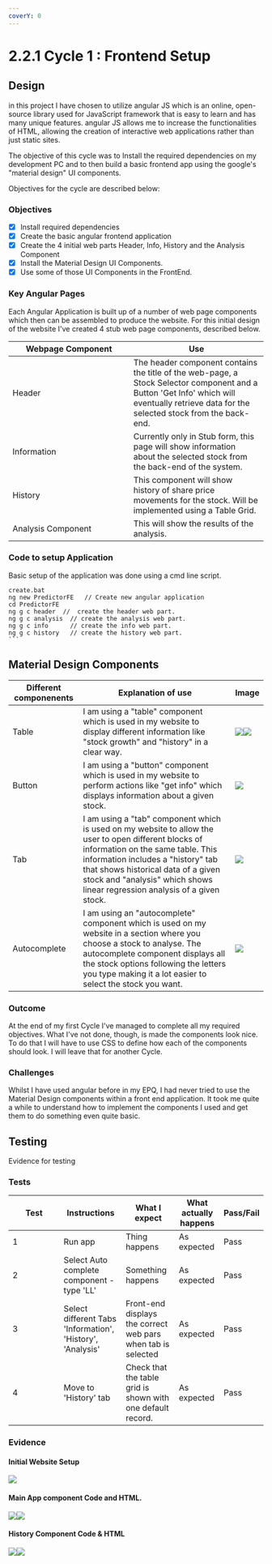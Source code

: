 ```yaml
---
coverY: 0
---
```


# 2.2.1 Cycle 1 : Frontend Setup

## Design



in this project I have chosen to utilize angular JS which is an online, open-source library used for JavaScript framework that is easy to learn and has many unique features. angular JS allows me to increase the functionalities of HTML, allowing the creation of interactive web applications rather than just static sites.

The objective of this cycle was to Install the required dependencies on my development PC and to then build a basic frontend app using the google's "material design" UI components.&#x20;

Objectives for the cycle are described below:

### Objectives

* [x] Install required dependencies
* [x] Create the basic angular frontend application
* [x] Create the 4 initial web parts  Header, Info,  History and the Analysis Component
* [x] Install the Material Design UI Components.
* [x] Use some of those UI Components in the FrontEnd.

### Key Angular Pages&#x20;

Each Angular Application is built up of a number of web page components which then can be assembled to produce the website. For this initial design of the website I've created 4 stub web page components, described below.



<table><thead><tr><th width="223">Webpage Component</th><th>Use</th></tr></thead><tbody><tr><td>Header </td><td>The header component contains the title of the web-page, a Stock Selector component and a Button 'Get Info' which will eventually retrieve data for the selected stock from the back-end.</td></tr><tr><td>Information</td><td>Currently only in Stub form, this page will show information about the selected stock from the back-end of the system.</td></tr><tr><td>History</td><td>This component will show history of share price movements for the stock. Will be implemented using a Table Grid.</td></tr><tr><td>Analysis Component</td><td>This will show the results of the analysis.</td></tr></tbody></table>

### Code to setup Application

Basic setup of the application was done using a cmd line script.

````
create.bat
ng new PredictorFE   // Create new angular application
cd PredictorFE 
ng g c header  //  create the header web part.
ng g c analysis  // create the analysis web part.
ng g c info      // create the info web part.
ng g c history   // create the history web part.
```
````

## Material Design Components



| Different componenents | Explanation of use                                                                                                                                                                                                                                                                                  | Image                                                                  |
| ---------------------- | --------------------------------------------------------------------------------------------------------------------------------------------------------------------------------------------------------------------------------------------------------------------------------------------------- | ---------------------------------------------------------------------- |
| Table                  | I am using a "table" component which is used in my website to display different information like "stock growth" and "history" in a clear way.                                                                                                                                                       | ![](broken-reference)![](<../../.gitbook/assets/image (10).png>)       |
| Button                 | I am using a "button" component which is used in my website to perform actions like "get info" which displays information about a given stock.                                                                                                                                                      | ![](<../../.gitbook/assets/image (1) (1) (2).png>)                     |
| Tab                    | I am using a "tab" component which is used on my website to allow the user to open different blocks of information on the same table. This information includes a "history" tab that shows historical data of a given stock and "analysis" which shows linear regression analysis of a given stock. | ![](<../../.gitbook/assets/image (5) (1).png>)                         |
| Autocomplete           | I am using an "autocomplete" component which is used on my website in a section where you choose a stock to analyse. The autocomplete component displays all the stock options following the letters you type making it a lot easier to select the stock you want.                                  | ![](<../../.gitbook/assets/image (2) (1) (1) (1) (1) (1) (1) (1).png>) |



### Outcome

At the end of my first Cycle I've managed to complete all my required objectives. What I've not done, though, is made the components look nice. To do that I will have to use CSS to define how each of the components should look. I will leave that for another Cycle.



### Challenges

Whilst I have used angular before in my EPQ, I had never tried to use the Material Design components within a front end application. It took me quite a while to understand how to implement the components I used and get them to do something even quite basic.

## Testing

Evidence for testing

### Tests

<table><thead><tr><th width="85">Test</th><th>Instructions</th><th>What I expect</th><th>What actually happens</th><th>Pass/Fail</th></tr></thead><tbody><tr><td>1</td><td>Run app</td><td>Thing happens</td><td>As expected</td><td>Pass</td></tr><tr><td>2</td><td>Select Auto complete component - type 'LL'</td><td>Something happens</td><td>As expected</td><td>Pass</td></tr><tr><td>3</td><td>Select different Tabs 'Information', 'History', 'Analysis'</td><td>Front-end displays the correct web pars when tab is selected</td><td>As expected</td><td>Pass</td></tr><tr><td>4</td><td>Move to 'History' tab</td><td>Check that the table grid is shown with one default record.</td><td>As expected</td><td>Pass</td></tr></tbody></table>

### Evidence

#### Initial Website Setup

![](<../../.gitbook/assets/image (4) (1) (1) (1).png>)

#### Main App component Code and HTML.

![](<../../.gitbook/assets/image (1) (2).png>)![](<../../.gitbook/assets/image (2) (2).png>)



#### History Component Code & HTML

![](<../../.gitbook/assets/image (3) (1) (1) (1) (1).png>)![](<../../.gitbook/assets/image (4) (1) (1) (1) (1).png>)
